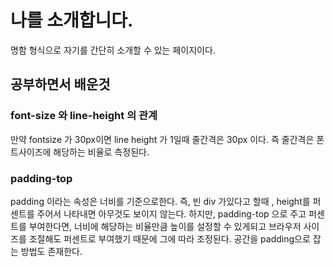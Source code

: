 # 나를 소개합니다.

명함 형식으로 자기를 간단히 소개할 수 있는 페이지이다.

## 공부하면서 배운것

### font-size 와 line-height 의 관계

만약 fontsize 가 30px이면 line height 가 1일때 줄간격은 30px 이다.
즉 줄간격은 폰트사이즈에 해당하는 비율로 측정된다.

### padding-top

padding 이라는 속성은 너비를 기준으로한다. 즉, 빈 div 가있다고 할때 , height를 퍼센트를 주어서 나타내면 아무것도 보이지 않는다. 하지만, padding-top 으로 주고 퍼센트를 부여한다면, 너비에 해당하는 비율만큼 높이를 설정할 수 있게되고 브라우저 사이즈를 조절해도 퍼센트로 부여했기 때문에 그에 따라 조정된다. 공간을 padding으로 잡는 방법도 존재한다.

